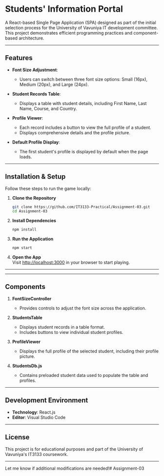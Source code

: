 # Students' Information Portal

A React-based Single Page Application (SPA) designed as part of the initial selection process for the University of Vavuniya IT development committee. This project demonstrates efficient programming practices and component-based architecture.

---

## Features

- **Font Size Adjustment**:  
  - Users can switch between three font size options: Small (16px), Medium (20px), and Large (24px).  

- **Student Records Table**:  
  - Displays a table with student details, including First Name, Last Name, Course, and Country.  

- **Profile Viewer**:  
  - Each record includes a button to view the full profile of a student.  
  - Displays comprehensive details and the profile picture.  

- **Default Profile Display**:  
  - The first student's profile is displayed by default when the page loads.  

---

## Installation & Setup

Follow these steps to run the game locally:

1. **Clone the Repository**  
   ```bash
   git clone https://github.com/IT3133-Practical/Assignment-03.git
   cd Assignment-03
   ```

2. **Install Dependencies**  
   ```bash
   npm install
   ```

3. **Run the Application**  
   ```bash
   npm start
   ```

4. **Open the App**  
   Visit [http://localhost:3000](http://localhost:3000) in your browser to start playing.

--- 

---

## Components

1. **FontSizeController**  
   - Provides controls to adjust the font size across the application.  

2. **StudentsTable**  
   - Displays student records in a table format.  
   - Includes buttons to view individual student profiles.  

3. **ProfileViewer**  
   - Displays the full profile of the selected student, including their profile picture.  

4. **StudentsDb.js**  
   - Contains preloaded student data used to populate the table and profiles.  

---

## Development Environment

- **Technology**: React.js  
- **Editor**: Visual Studio Code  

---

## License

This project is for educational purposes and part of the University of Vavuniya's IT3133 coursework.  

--- 

Let me know if additional modifications are needed!# Assignment-03
